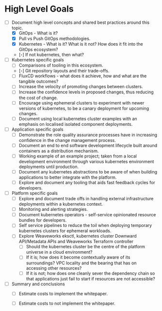 # High Level Goals

- [ ] Document high level concepts and shared best practices around this topic.
    - [x] GitOps - What is it?
    - [x] Pull vs Push GitOps methodologies.
    - [x] Kubernetes - What is it? What is it not? How does it fit into the GitOps ecosystem?
    - [-] If not kubernetes, then what?
- [ ] Kubernetes specific goals
    - [ ] Comparisons of tooling in this ecosystem.
    - [-] Git repository layouts and their trade-offs.
    - [ ] FluxCD workflows - what does it achieve, how and what are the tangible outcomes?
    - [ ] Increase the velocity of promoting changes between clusters.
    - [ ] Increase the confidence levels in proposed changes, thus reducing the cost of change.
    - [ ] Encourage using ephemeral clusters to experiment with newer versions of kubernetes, to be a canary deployment for upcoming changes.
    - [ ] Document using local kubernetes cluster examples with an emphasis on localised isolated component deployments.
- [ ] Application specific goals
    - [ ] Demonstrate the role quality assurance processes have in increasing confidence in the change management process.
    - [ ] Document an end to end software development lifecycle built around containers as a distribution mechanism.
    - [ ] Working example of an example project; taken from a local development environment through various kubernetes environment deployments until production.
    - [ ] Document any kubernetes abstractions to be aware of when building applications to better integrate with the platform.
    - [ ] Explore and document any tooling that aids fast feedback cycles for developers.
- [ ] Platform specific goals
    - [ ] Explore and document trade offs in handling external infrastructure deployments within a kubernetes context.
    - [ ] Monitoring and alerting strategies.
    - [ ] Document kubernetes operators - self-service opinionated resource bundles for developers.
    - [ ] Self service pipelines to reduce the toil when deploying temporary kubernetes clusters for ephemeral workloads.
    - [ ] Explore Weaveworks eksctl, kubernetes cluster Downward API/Metadata APIs and Weaveworks Terraform controller
        - [ ] Should the kubernetes cluster be the centre of the platform universe in a cloud environment?
        - [ ] If it is; how does it become contextually aware of its surroundings? VPC locality and the bearing that has on accessing other resources?
        - [ ] If it is not; how does one cleanly sever the dependency chain so that applications just fail to start if resources are not accessible?
- [ ] Summary and conclusions
    - [ ] Estimate costs to implement the whitepaper.
    - [ ] Estimate costs to not implement the whitepaper.


